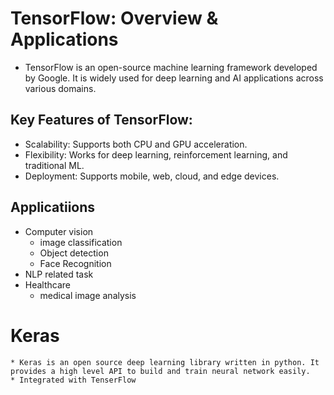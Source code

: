 
# TensorFlow: Overview & Applications
* TensorFlow is an open-source machine learning framework developed by Google. It is widely used for deep learning and AI applications across various domains.
## Key Features of TensorFlow:
* Scalability: Supports both CPU and GPU acceleration.
* Flexibility: Works for deep learning, reinforcement learning, and traditional ML.
* Deployment: Supports mobile, web, cloud, and edge devices.
## Applicatiions
* Computer vision
    * image classification
    * Object detection
    * Face Recognition
* NLP related task
* Healthcare
    * medical image analysis

# Keras
    * Keras is an open source deep learning library written in python. It provides a high level API to build and train neural network easily.
    * Integrated with TenserFlow
